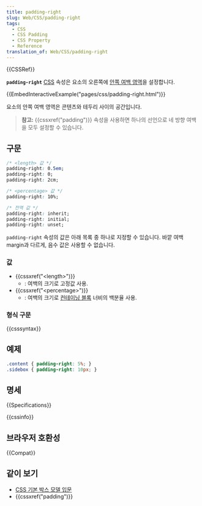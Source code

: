 ```yaml
---
title: padding-right
slug: Web/CSS/padding-right
tags:
  - CSS
  - CSS Padding
  - CSS Property
  - Reference
translation_of: Web/CSS/padding-right
---
```


{{CSSRef}}

**`padding-right`** [CSS](/ko/docs/Web/CSS) 속성은 요소의 오른쪽에 [안쪽 여백 영역](/ko/docs/Web/CSS/CSS_Box_Model/Introduction_to_the_CSS_box_model#padding-area)을 설정합니다.

{{EmbedInteractiveExample("pages/css/padding-right.html")}}

요소의 안쪽 여백 영역은 콘텐츠와 테두리 사이의 공간입니다.

> **참고:** {{cssxref("padding")}} 속성을 사용하면 하나의 선언으로 네 방향 여백을 모두 설정할 수 있습니다.

## 구문

```css
/* <length> 값 */
padding-right: 0.5em;
padding-right: 0;
padding-right: 2cm;

/* <percentage> 값 */
padding-right: 10%;

/* 전역 값 */
padding-right: inherit;
padding-right: initial;
padding-right: unset;
```

`padding-right` 속성의 값은 아래 목록 중 하나로 지정할 수 있습니다. 바깥 여백margin과 다르게, 음수 값은 사용할 수 없습니다.

### 값

- {{cssxref("&lt;length&gt;")}}
  - : 여백의 크기로 고정값 사용.
- {{cssxref("&lt;percentage&gt;")}}
  - : 여백의 크기로 [컨테이닝 블록](/ko/docs/Web/CSS/All_About_The_Containing_Block) 너비의 백분율 사용.

### 형식 구문

{{csssyntax}}

## 예제

```css
.content { padding-right: 5%; }
.sidebox { padding-right: 10px; }
```

## 명세

{{Specifications}}

{{cssinfo}}

## 브라우저 호환성

{{Compat}}

## 같이 보기

- [CSS 기본 박스 모델 입문](/ko/docs/Web/CSS/CSS_Box_Model/Introduction_to_the_CSS_box_model)
- {{cssxref("padding")}}
